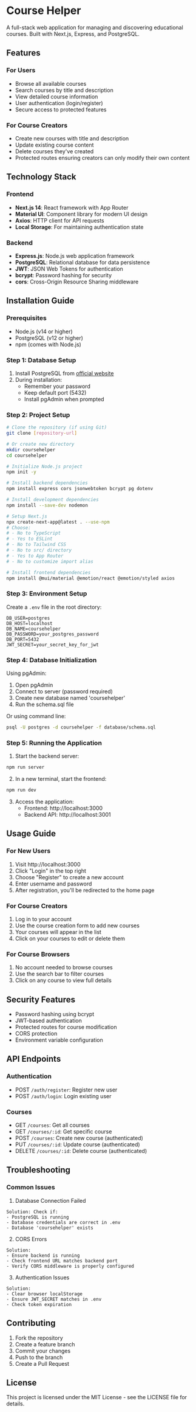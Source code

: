 # Course Helper

A full-stack web application for managing and discovering educational courses. Built with Next.js, Express, and PostgreSQL.

## Features

### For Users
- Browse all available courses
- Search courses by title and description
- View detailed course information
- User authentication (login/register)
- Secure access to protected features

### For Course Creators
- Create new courses with title and description
- Update existing course content
- Delete courses they've created
- Protected routes ensuring creators can only modify their own content

## Technology Stack

### Frontend
- **Next.js 14**: React framework with App Router
- **Material UI**: Component library for modern UI design
- **Axios**: HTTP client for API requests
- **Local Storage**: For maintaining authentication state

### Backend
- **Express.js**: Node.js web application framework
- **PostgreSQL**: Relational database for data persistence
- **JWT**: JSON Web Tokens for authentication
- **bcrypt**: Password hashing for security
- **cors**: Cross-Origin Resource Sharing middleware

## Installation Guide

### Prerequisites
- Node.js (v14 or higher)
- PostgreSQL (v12 or higher)
- npm (comes with Node.js)

### Step 1: Database Setup
1. Install PostgreSQL from [official website](https://www.postgresql.org/download/)
2. During installation:
   - Remember your password
   - Keep default port (5432)
   - Install pgAdmin when prompted

### Step 2: Project Setup
```bash
# Clone the repository (if using Git)
git clone [repository-url]

# Or create new directory
mkdir coursehelper
cd coursehelper

# Initialize Node.js project
npm init -y

# Install backend dependencies
npm install express cors jsonwebtoken bcrypt pg dotenv

# Install development dependencies
npm install --save-dev nodemon

# Setup Next.js
npx create-next-app@latest . --use-npm
# Choose:
# - No to TypeScript
# - Yes to ESLint
# - No to Tailwind CSS
# - No to src/ directory
# - Yes to App Router
# - No to customize import alias

# Install frontend dependencies
npm install @mui/material @emotion/react @emotion/styled axios
```

### Step 3: Environment Setup
Create a `.env` file in the root directory:
```
DB_USER=postgres
DB_HOST=localhost
DB_NAME=coursehelper
DB_PASSWORD=your_postgres_password
DB_PORT=5432
JWT_SECRET=your_secret_key_for_jwt
```

### Step 4: Database Initialization
Using pgAdmin:
1. Open pgAdmin
2. Connect to server (password required)
3. Create new database named 'coursehelper'
4. Run the schema.sql file

Or using command line:
```bash
psql -U postgres -d coursehelper -f database/schema.sql
```

### Step 5: Running the Application
1. Start the backend server:
```bash
npm run server
```

2. In a new terminal, start the frontend:
```bash
npm run dev
```

3. Access the application:
   - Frontend: http://localhost:3000
   - Backend API: http://localhost:3001

## Usage Guide

### For New Users
1. Visit http://localhost:3000
2. Click "Login" in the top right
3. Choose "Register" to create a new account
4. Enter username and password
5. After registration, you'll be redirected to the home page

### For Course Creators
1. Log in to your account
2. Use the course creation form to add new courses
3. Your courses will appear in the list
4. Click on your courses to edit or delete them

### For Course Browsers
1. No account needed to browse courses
2. Use the search bar to filter courses
3. Click on any course to view full details

## Security Features
- Password hashing using bcrypt
- JWT-based authentication
- Protected routes for course modification
- CORS protection
- Environment variable configuration

## API Endpoints

### Authentication
- POST `/auth/register`: Register new user
- POST `/auth/login`: Login existing user

### Courses
- GET `/courses`: Get all courses
- GET `/courses/:id`: Get specific course
- POST `/courses`: Create new course (authenticated)
- PUT `/courses/:id`: Update course (authenticated)
- DELETE `/courses/:id`: Delete course (authenticated)

## Troubleshooting

### Common Issues

1. Database Connection Failed
```
Solution: Check if:
- PostgreSQL is running
- Database credentials are correct in .env
- Database 'coursehelper' exists
```

2. CORS Errors
```
Solution:
- Ensure backend is running
- Check frontend URL matches backend port
- Verify CORS middleware is properly configured
```

3. Authentication Issues
```
Solution:
- Clear browser localStorage
- Ensure JWT_SECRET matches in .env
- Check token expiration
```

## Contributing

1. Fork the repository
2. Create a feature branch
3. Commit your changes
4. Push to the branch
5. Create a Pull Request

## License

This project is licensed under the MIT License - see the LICENSE file for details.
